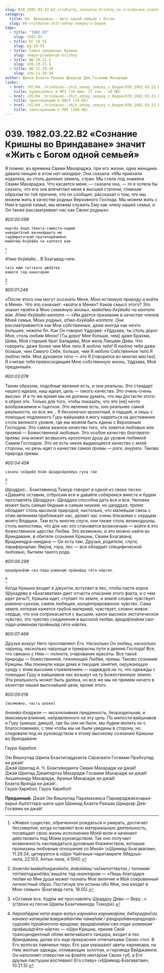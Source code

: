```yaml
---
slug: 039_1982-03-22-b2_sridharmj_soznanie_krishny_vo_vrindavane_znachit_zhit_s_bogom_odnoj_semej
category:
  title: 04. Вриндаван — жить одной семьей с Богом
  slug: 04-vrindavan-zhit-odnoy-semyey-s-bogom
tags:
  - title: "1982.03"
    slug: 1982-03
  - title: БГ 18.55
    slug: bg-18-55
  - title: Семья преданных Кришны
    slug: semya-predannyh-krishny
  - title: ШБ 10.21.5
    slug: shb-10-21-5
  - title: ШБ 11.29.34
    slug: shb-11-29-34
author: Шрила Бхакти Ракшак Шридхар Дев-Госвами Махарадж
links:
  - href: /dl/04._Vrindavan--zhit_odnoy_semyey_s_Bogom/039_1982.03.22.B2_SridharMj_Soznanie_Krishny_vo_Vrindavane_znachit_zhit_s_Bogom_odnoj_semej.mp3
    title: аудиозапись в MP3 (10 мин. 27 сек., 10 МБ)
  - href: /dl/04._Vrindavan--zhit_odnoy_semyey_s_Bogom/039_1982.03.22.B2_SridharMj_Soznanie_Krishny_vo_Vrindavane_znachit_zhit_s_Bogom_odnoj_semej.docx
    title: транскрипцию в DOCX (24 КБ)
  - href: /dl/04._Vrindavan--zhit_odnoy_semyey_s_Bogom/039_1982.03.22.B2_SridharMj_Soznanie_Krishny_vo_Vrindavane_znachit_zhit_s_Bogom_odnoj_semej.pdf
    title: транскрипцию в PDF (168 КБ)
---
```


# 039. 1982.03.22.B2 «Сознание Кришны во Вриндаване» значит «Жить с Богом одной семьей»

Я помню, во времена Свами Махараджа, при его жизни, одна женщина давала лекцию в этом *нат-мандире.* Она сказала: «Мы приехали издалека, из столь далеких земель, стран. Мы стали под знамена Свами Махараджа. Что касается меня, — сказала она, — то я хотела бы сказать, что его зов впечатлил меня в высшей степени, главным образом по той причине, что он сообщил, рассказал о том, что мы можем жить в качестве родных Верховного Господа. Мы можем жить с Ним в одной семье, мы можем служить Ему как члену нашей семьи, и Он также рассматривает нас как Своих родных».

*#00:00:59#*

    мартйо йада̄ тйакта-самаста-карма̄
    ниведита̄тма̄ вичикӣрш̣ито ме
    тада̄мр̣итатвам̇ пратипадйама̄но
    майа̄тма-бхӯйа̄йа ча калпате ваи
[^_ftn1]

*А̄тма-бхӯйа̄йа*… В Бхагавад-гите:

    тато ма̄м̇ таттвато джн̃а̄тва̄
    виш́ате тад-анантарам
[^_ftn2]

*#00:01:24#*

«После этого они могут осознать Меня, Мою истинную природу и войти в Меня». Что это означает: «войти в Меня»? Каков смысл этого? Это значит «войти в Мою семейную жизнь», *майа̄тма-бхӯйа̄йа ча калпате ваи. А̄тма-бхӯйа̄йа-калпате* — «Им дается признание в качестве членов Моей семьи, Моих родных, *а̄тма-бхӯйа̄йа-калпате*. Они рассматриваются как Мои собственные, даже иногда как нечто большее, нежели Я». Как Он говорит Уддхаве: «Уддхава, ты столь дорог Мне, столь любим Мною! [Ты дорог Мне больше, чем] даже Брахма, Шива, Мой старший брат Баладева, Моя жена Лакшми Деви. Что говорить: даже более чем Мое тело Я люблю тебя! Я люблю тебя даже больше, чем Самого Себя, больше, чем Я люблю Собственное тело Я люблю тебя. Мое духовное тело — это Я [говорится во многих местах]. Я считаю тебя превосходящим Мою собственную жизнь, Уддхава, Мой преданный».

*#00:03:07#*

Таким образом, подобные явления есть, и они реальны. Это стандарт нашего идеала, наш идеал, цель — такого качества. Это очень-очень высоко. И в то же время мы не должны думать, что мы достигли этого: я обрел это. Только для того, чтобы показать, что это [не] нечто воображаемое и тщетное. Это явление есть, оно реальнее самой реальности, но все же… Я бесконечно крохотный, я падший, и лишь с помощью подлинного Гуру-вайшнава я могу надеяться на достижение столь великого уровня, где мы можем быть едины с Верховным Господом. Это самое важное качество того, что зовется любовью или *премой* — Божественной любовью. Это особое качество *бхагавата-премы*: она может возвысить крохотную душу до уровня любимой Самим Господом. Это не есть некое выдающееся качество с моей стороны, но речь идет о качестве самой *премы — раге*, *анураге.* Такова природа *премы*.

*#00:04:45#*

    сакала чха̄д̣ийа̄ бха̄и ш́раддха̄девӣра гун̣а га̄и
[^_ftn3]

*Шраддха*… Бхактивинод Тхакур говорит в одной из своих песен: «Давайте оставим, отбросим все и давайте соберемся вместе и будем прославлять *Шраддху*». *Шраддха* способна дать все и вся. Человек может быть самым бедным и самым низким, но *шраддха*, *према* обладает столь высокой природой, настолько, что малейшая связь с этим явлением приближает нас, делает нас очень близкими с сердцем моего Владыки. Там есть многие слуги, они также столь великодушны, столь милостивы, что для нас это становится возможным — войти в это божественное царство Любви. Это возможно, и это можно найти во Вриндаване, в обители сознания Кришны, Сваям Бхагавана, Враджендра-нандана — Он есть там. Друзья, родители, слуги, параферналии: Ямуна, гора, лес — все обладает специфической любовью, бытием такого рода.

*#00:06:29#*

    вр̣нда̄ран̣йам̇ сва-пада-раман̣ам̇ пра̄виш́ад гӣта-кӣртих̣
[^_ftn4]

Когда Кришна входит в джунгли, вступает в лес, чтобы пасти коров (Шукадева в «Бхагаватам» дает отчасти описание этого факта, и о чем идет речь?), Кришна идет, ступает по земле, и земля словно чувствует *рамана-сукхам*, самое любящее, концентрированное чувство. Сама земля, которая кажется грубой материей, чувствует, словно живое сердце, что она соприкасается с высшим, какое высокое экстатическое чувство, это чувство соединения в высокой любви, *вр̣нда̄ран̣йам̇ сва-пада-раман̣ам̇ пра̄виш́ад гӣта-кӣртих̣*.

*#00:07:46#*

Друзья вокруг Него прославляют Его. Насколько Он любящ, насколько чарующ, насколько чарующи и прекрасны пути и деяния Господа! Все, что связано с Ним — полнота, очарование красоты. Все такой природы — божественной, пленяющей Любви, премы. Таково сознание Кришны. Мы покинули наши дома и текущие занятия, окружающую среду с этим высоким стремлением — надеждой на то, что однажды с помощью Гуру и вайшнавов нас возьмут на ту Божественную землю. Эта реальность может быть далека, но все же мы не примем ничего в качестве нашей высочайшей цели, кроме этого.

*#00:09:01#*

    [возможно, часть шлоки]

*Ананйа-бхаджан* — эксклюзивная преданность, безраздельная, и максимум влияния, направленного на эту цель. По милости вайшнавов и Гуру (*шикша*, *дикша*), где бы они ни были, мы будем молить их о благословениях, с тем чтобы мы не были уведены в сторону, но следовали под их руководством к этому высокому сознанию Кришны во Вриндаване.

Гаура Харибол.

Ом Вишнупад Шрила Бхактисиддханта Сарасвати Госвами Прабхупад ки джай!\
Джай Шрипад А. Ч. Бхактиведанта Свами Махарадж ки джай!\
Джай Шрипад Джаятиртха Махарадж Госвами Махарадж ки джай!\
Акшаянанда Махарадж, Аранья Махарадж ки джай!\
Бхакта Вринда ки джай!..\
Гаура-Харибол, Гаура Харибол!

**Преданный:** Джай Ом Вишнупад Парамахамса Паривраджакачарья-варья Аштоттара-шата-шри Шримад Бхакти Ракшак Шридхар Дев-Госвами ки джай!



[^_ftn1]: «Живое существо, обреченное рождаться и умирать, достигает бессмертия, когда оставляет всю материальную деятельность, посвящает свою жизнь исполнению Моей воли и начинает действовать под Моим руководством. Так оно получает возможность наслаждаться духовным блаженством, которым пронизаны любовные отношения со Мной» («Шримад-Бхагаватам», 11.29.34; цитируется в «Шри Чайтанья-чаритамрите (Мадхья-лила, 22.103; Антья-лила, 4.194)).

[^_ftn2]: *бхактйа̄ ма̄мабхиджа̄на̄ти, йа̄ва̄нйаш́ ча̄смитаттватах̣ / татома̄м̇ таттватоджн̃а̄тва̄, виш́ате тад-анантарам* — «Лишь благодаря любви ко Мне душа может познать Мое величие и Мой сокровенный личностный образ. Постигнув эти истины обо Мне, она входит в Мою семью» (Бхагавад-гита, 18.55).

[^_ftn3]: «Оставив все, будем же прославлять Шраддху Деви — Веру…» (строка из песни Шрилы Бхактивинода Тхакура).

[^_ftn4]: *барха̄пӣд̣ам̇ нат̣а-вара-вапух̣ карн̣айох̣ карн̣ика̄рам̇, бибхрадва̄сах̣ канака-капиш́ам̇ ваиджайантӣм̇ чама̄ла̄м / рандхра̄нвен̣орадхара-судхайа̄ пӯрайангопа-вр̣ндаир, вр̣нда̄ран̣йам̇ сва-пада-раман̣ам̇ пра̄виш́адгӣта-кӣртих̣* — «Шри Кришна, приняв Свой трансцендентный облик величайшего танцора, входит в лес Вриндавана, делая его еще прекраснее отпечатками Своих стоп. В Его волосах павлинье перо, Его уши украшают цветы карникара, на Нем желтые одежды, отливающие золотом, и гирлянда Вайджаянти. Он наполняет отверстия на флейте нектаром Своих губ, а Его друзья-пастушки воспевают Его славу» («Шримад-Бхагаватам», 10.21.5).

